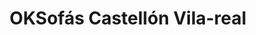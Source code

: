 ---
title: "OKSofás Castellón Vila-real"
url: /vila-real/oksofas-castellon-vila-real/
shop: muebles
---